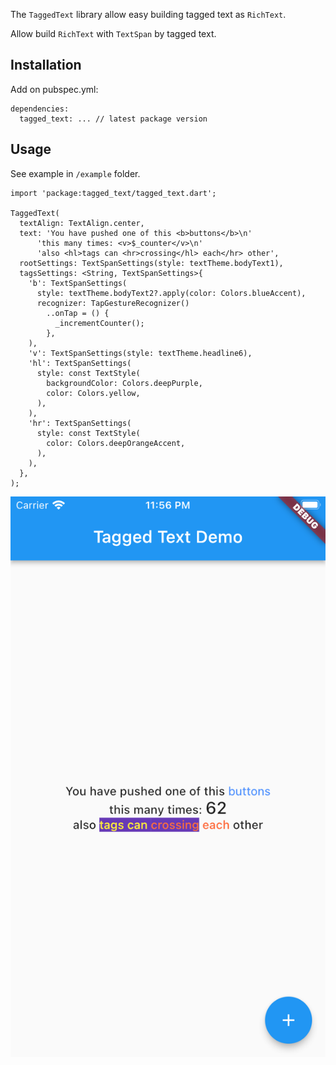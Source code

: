 <!-- 
This README describes the package. If you publish this package to pub.dev,
this README's contents appear on the landing page for your package.

For information about how to write a good package README, see the guide for
[writing package pages](https://dart.dev/guides/libraries/writing-package-pages). 

For general information about developing packages, see the Dart guide for
[creating packages](https://dart.dev/guides/libraries/create-library-packages)
and the Flutter guide for
[developing packages and plugins](https://flutter.dev/developing-packages). 
-->

The `TaggedText` library allow easy building tagged text as `RichText`.

Allow build `RichText` with `TextSpan` by tagged text.

## Installation

Add on pubspec.yml:

```
dependencies:
  tagged_text: ... // latest package version
```

## Usage

See example in `/example` folder. 

```flutter
import 'package:tagged_text/tagged_text.dart';

TaggedText(
  textAlign: TextAlign.center,
  text: 'You have pushed one of this <b>buttons</b>\n'
      'this many times: <v>$_counter</v>\n'
      'also <hl>tags can <hr>crossing</hl> each</hr> other',
  rootSettings: TextSpanSettings(style: textTheme.bodyText1),
  tagsSettings: <String, TextSpanSettings>{
    'b': TextSpanSettings(
      style: textTheme.bodyText2?.apply(color: Colors.blueAccent),
      recognizer: TapGestureRecognizer()
        ..onTap = () {
          _incrementCounter();
        },
    ),
    'v': TextSpanSettings(style: textTheme.headline6),
    'hl': TextSpanSettings(
      style: const TextStyle(
        backgroundColor: Colors.deepPurple,
        color: Colors.yellow,
      ),
    ),
    'hr': TextSpanSettings(
      style: const TextStyle(
        color: Colors.deepOrangeAccent,
      ),
    ),
  },
);
```

![SimulatorScreenShot](example/SimulatorScreenShot.png)
